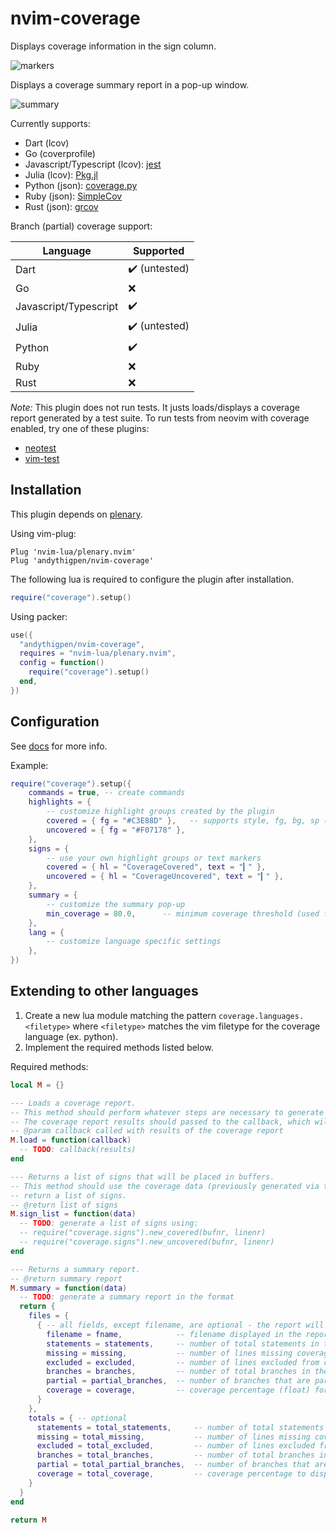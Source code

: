 # nvim-coverage

Displays coverage information in the sign column.

![markers](https://user-images.githubusercontent.com/542263/159128715-32e6eddf-5f9f-4853-9e2b-abd66bbf01d4.png)

Displays a coverage summary report in a pop-up window.

![summary](https://user-images.githubusercontent.com/542263/159128732-8189b89d-4f71-4a34-8c6a-176e40fcd48d.png)

Currently supports:

- Dart (lcov)
- Go (coverprofile)
- Javascript/Typescript (lcov): [jest](https://jestjs.io/docs/getting-started)
- Julia (lcov): [Pkg.jl](https://pkgdocs.julialang.org/v1/)
- Python (json): [coverage.py](https://coverage.readthedocs.io/en/6.3.2/index.html)
- Ruby (json): [SimpleCov](https://github.com/simplecov-ruby/simplecov)
- Rust (json): [grcov](https://github.com/mozilla/grcov#usage)

Branch (partial) coverage support:

| Language              | Supported              |
| --------------------- | ---------------------- |
| Dart                  | :heavy_check_mark: (untested) |
| Go                    | :x: |
| Javascript/Typescript | :heavy_check_mark: |
| Julia                 | :heavy_check_mark: (untested) |
| Python                | :heavy_check_mark: |
| Ruby                  | :x: |
| Rust                  | :x: |


*Note:* This plugin does not run tests. It justs loads/displays a coverage report generated by a test suite.
To run tests from neovim with coverage enabled, try one of these plugins:

* [neotest](https://github.com/nvim-neotest/neotest)
* [vim-test](https://github.com/vim-test/vim-test)

## Installation

This plugin depends on [plenary](https://github.com/nvim-lua/plenary.nvim).

Using vim-plug:
```vim
Plug 'nvim-lua/plenary.nvim'
Plug 'andythigpen/nvim-coverage'
```

The following lua is required to configure the plugin after installation.
```lua
require("coverage").setup()
```

Using packer:
```lua
use({
  "andythigpen/nvim-coverage",
  requires = "nvim-lua/plenary.nvim",
  config = function()
    require("coverage").setup()
  end,
})
```

## Configuration

See [docs](https://github.com/andythigpen/nvim-coverage/blob/main/doc/nvim-coverage.txt) for more info.

Example:

```lua
require("coverage").setup({
	commands = true, -- create commands
	highlights = {
		-- customize highlight groups created by the plugin
		covered = { fg = "#C3E88D" },   -- supports style, fg, bg, sp (see :h highlight-gui)
		uncovered = { fg = "#F07178" },
	},
	signs = {
		-- use your own highlight groups or text markers
		covered = { hl = "CoverageCovered", text = "▎" },
		uncovered = { hl = "CoverageUncovered", text = "▎" },
	},
	summary = {
		-- customize the summary pop-up
		min_coverage = 80.0,      -- minimum coverage threshold (used for highlighting)
	},
	lang = {
		-- customize language specific settings
	},
})
```

## Extending to other languages

1. Create a new lua module matching the pattern `coverage.languages.<filetype>` where `<filetype>` matches the vim filetype for the coverage language (ex. python).
2. Implement the required methods listed below.

Required methods:
```lua
local M = {}

--- Loads a coverage report.
-- This method should perform whatever steps are necessary to generate a coverage report.
-- The coverage report results should passed to the callback, which will be cached by the plugin.
-- @param callback called with results of the coverage report
M.load = function(callback)
  -- TODO: callback(results)
end

--- Returns a list of signs that will be placed in buffers.
-- This method should use the coverage data (previously generated via the load method) to 
-- return a list of signs.
-- @return list of signs
M.sign_list = function(data)
  -- TODO: generate a list of signs using:
  -- require("coverage.signs").new_covered(bufnr, linenr)
  -- require("coverage.signs").new_uncovered(bufnr, linenr)
end

--- Returns a summary report.
-- @return summary report
M.summary = function(data)
  -- TODO: generate a summary report in the format
  return {
    files = {
      { -- all fields, except filename, are optional - the report will be blank if the field is nil
        filename = fname,            -- filename displayed in the report
        statements = statements,     -- number of total statements in the file
        missing = missing,           -- number of lines missing coverage (uncovered) in the file
        excluded = excluded,         -- number of lines excluded from coverage reporting in the file
        branches = branches,         -- number of total branches in the file
        partial = partial_branches,  -- number of branches that are partially covered in the file
        coverage = coverage,         -- coverage percentage (float) for this file
      }
    },
    totals = { -- optional
      statements = total_statements,     -- number of total statements in the report
      missing = total_missing,           -- number of lines missing coverage (uncovered) in the report
      excluded = total_excluded,         -- number of lines excluded from coverage reporting in the report
      branches = total_branches,         -- number of total branches in the report
      partial = total_partial_branches,  -- number of branches that are partially covered in the report
      coverage = total_coverage,         -- coverage percentage to display in the report
    }
  }
end

return M
```
